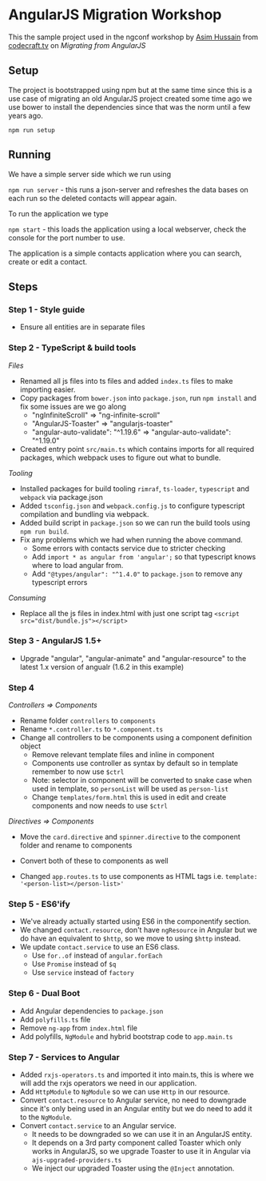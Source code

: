 # AngularJS Migration Workshop

This the sample project used in the ngconf workshop by [Asim Hussain](http://twitter.com/jawache) from [codecraft.tv](codecraft.tv) on _Migrating from AngularJS_

## Setup

The project is bootstrapped using npm but at the same time since this is a use case of migrating an old AngularJS project created some time ago we use bower to install the dependencies since that was the norm until a few years ago.

`npm run setup`

## Running

We have a simple server side which we run using 

`npm run server` - this runs a json-server and refreshes the data bases on each run so the deleted contacts will appear again.

To run the application we type

`npm start` - this loads the application using a local webserver, check the console for the port number to use.

The application is a simple contacts application where you can search, create or edit a contact.

## Steps

### Step 1 - Style guide

- Ensure all entities are in separate files

### Step 2 - TypeScript & build tools

*Files*
- Renamed all js files into ts files and added `index.ts` files to make importing easier.
- Copy packages from `bower.json` into `package.json`, run `npm install` and fix some issues are we go along
    - "ngInfiniteScroll" => "ng-infinite-scroll"
    - "AngularJS-Toaster" => "angularjs-toaster"
    - "angular-auto-validate": "^1.19.6" => "angular-auto-validate": "^1.19.0"
- Created entry point `src/main.ts` which contains imports for all required packages, which webpack uses to figure out what to bundle.

*Tooling*
- Installed packages for build tooling `rimraf`, `ts-loader`, `typescript`  and `webpack` via package.json
- Added `tsconfig.json` and `webpack.config.js` to configure typescript compilation and bundling via webpack.
- Added build script in `package.json` so we can run the build tools using `npm run build`. 
- Fix any problems which we had when running the above command.
    - Some errors with contacts service due to stricter checking 
    - Add `import * as angular from 'angular';` so that typescript knows where to load angular from.
    - Add `"@types/angular": "^1.4.0"` to `package.json` to remove any typescript errors

*Consuming*
- Replace all the js files in index.html with just one script tag `<script src="dist/bundle.js"></script>`

### Step 3 - AngularJS 1.5+

- Upgrade "angular", "angular-animate" and "angular-resource" to the latest 1.x version of angualr (1.6.2 in this example)

### Step 4

*Controllers => Components*
- Rename folder `controllers` to `components`
- Rename `*.controller.ts` to `*.component.ts`
- Change all controllers to be components using a component definition object
    - Remove relevant template files and inline in component
    - Components use controller as syntax by default so in template remember to now use `$ctrl`
    - Note: selector in component will be converted to snake case when used in template, so `personList` will be used as `person-list`
    - Change `templates/form.html` this is used in edit and create components and now needs to use `$ctrl`

*Directives => Components*
- Move the `card.directive` and `spinner.directive` to the component folder and rename to components
- Convert both of these to components as well
    
- Changed `app.routes.ts` to use components as HTML tags i.e. `template: '<person-list></person-list>'`    

### Step 5 - ES6'ify

- We've already actually started using ES6 in the componentify section.
- We changed `contact.resource`, don't have `ngResource` in Angular but we do have an equivalent to `$http`, so we move to using `$http` instead.
- We update `contact.service` to use an ES6 class.
    - Use `for..of` instead of `angular.forEach`
    - Use `Promise` instead of `$q`
    - Use `service` instead of `factory`
    
    
### Step 6 - Dual Boot
    
- Add Angular dependencies to `package.json`
- Add `polyfills.ts` file
- Remove `ng-app` from `index.html` file
- Add polyfills, `NgModule` and hybrid bootstrap code to `app.main.ts`

### Step 7 - Services to Angular

- Added `rxjs-operators.ts` and imported it into main.ts, this is where we will add the rxjs operators we need in our application.
- Add `HttpModule` to `NgModule` so we can use `Http` in our resource.
- Convert `contact.resource` to Angular service, no need to downgrade since it's only being used in an Angular entity but we do need to add it to the `NgModule`. 
- Convert `contact.service` to an Angular service.
    - It needs to be downgraded so we can use it in an AngularJS entity.
    - It depends on a 3rd party component called Toaster which only works in AngularJS, so we upgrade Toaster to use it in Angular via `ajs-upgraded-providers.ts`
    - We inject our upgraded Toaster using the `@Inject` annotation.

 

